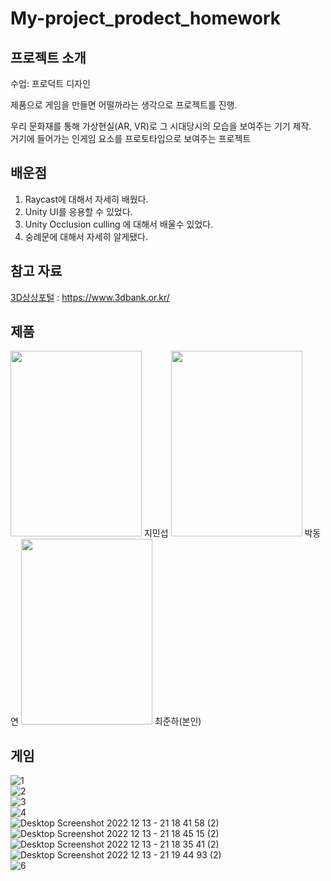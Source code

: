 # My-project_prodect_homework
## 프로젝트 소개
수업: 프로덕트 디자인  
  
제품으로 게임을 만들면 어떨까라는 생각으로 프로젝트를 진행.  
  
우리 문화재를 통해 가상현실(AR, VR)로 그 시대당시의 모습을 보여주는 기기 제작.  
거기에 들어가는 인게임 요소를 프로토타입으로 보여주는 프로젝트  
## 배운점
1. Raycast에 대해서 자세히 배웠다.  
2. Unity UI를 응용할 수 있었다.
3. Unity Occlusion culling 에 대해서 배울수 있었다.
4. 숭례문에 대해서 자세히 알게됐다.

## 참고 자료
[3D상상포털](https://www.3dbank.or.kr/) : https://www.3dbank.or.kr/
  
## 제품
<img src="https://user-images.githubusercontent.com/87477736/207403610-c8cc637f-0b75-4806-b843-6a571d260af1.png" width="210" height="297"/> 지민섭
<img src="https://user-images.githubusercontent.com/87477736/207313457-ea631e28-4472-4ae7-9f58-d8c521fb5143.png" width="210" height="297"/> 박동연
<img src="https://user-images.githubusercontent.com/87477736/207405455-96c42baf-9c6a-491a-96b0-855847ab765f.png" width="210" height="297"/> 최준하(본인)  
  
## 게임
![1](https://user-images.githubusercontent.com/87477736/207320403-c4db97ea-2400-4b73-ae14-b97baad87cf2.PNG)  
![2](https://user-images.githubusercontent.com/87477736/207320411-32dd29ce-3cf8-41f5-84ae-3ebfd9afb09a.PNG)  
![3](https://user-images.githubusercontent.com/87477736/207320415-e65cd67c-8cee-4f58-8d17-1e76ae8edd52.PNG)  
![4](https://user-images.githubusercontent.com/87477736/207320420-cdd2981c-6b26-4fb8-b170-db52e6429143.PNG)  
![Desktop Screenshot 2022 12 13 - 21 18 41 58 (2)](https://user-images.githubusercontent.com/87477736/207321541-bbb344c8-c01f-4193-96d2-329462bb212b.png)  
![Desktop Screenshot 2022 12 13 - 21 18 45 15 (2)](https://user-images.githubusercontent.com/87477736/207321554-25abf988-f68e-4a38-9820-6bb880499d7e.png)  
![Desktop Screenshot 2022 12 13 - 21 18 35 41 (2)](https://user-images.githubusercontent.com/87477736/207321564-ea311924-47f3-4d59-83cc-d788e2ccedae.png)  
![Desktop Screenshot 2022 12 13 - 21 19 44 93 (2)](https://user-images.githubusercontent.com/87477736/207321786-af165e37-eebb-465e-9ded-35bb2e16ba09.png)  
![6](https://user-images.githubusercontent.com/87477736/207840411-d1f0038f-4b1c-484e-9311-1581f71a220b.PNG)
